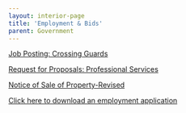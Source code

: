 ```yaml
---
layout: interior-page
title: 'Employment & Bids'
parent: Government
---
```


[Job Posting: Crossing Guards](https://storage.googleapis.com/static.rutherford-nj.com/finance/Employment/GUARDS.pdf)

[Request for Proposals: Professional Services](https://storage.googleapis.com/static.rutherford-nj.com/finance/Employment/PROFESSIONAL%20SERVICES.pdf)

[Notice of Sale of Property-Revised](https://storage.googleapis.com/static.rutherford-nj.com/finance/Employment/NOTICE%20OF%20SALE%20OF%20PROPERTY_Revised.pdf)

[Click here to download an employment application](https://storage.googleapis.com/static.rutherford-nj.com/borough-clerk/permits-licenses/Employment%20Application.pdf)

